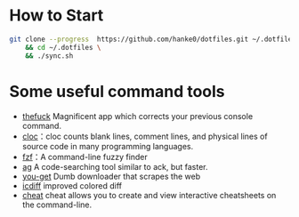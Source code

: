 # How to Start
```bash
git clone --progress  https://github.com/hanke0/dotfiles.git ~/.dotfiles \
    && cd ~/.dotfiles \
    && ./sync.sh
```

# Some useful command tools
- [thefuck](https://github.com/nvbn/thefuck) Magnificent app which corrects your previous console command.
- [cloc](https://github.com/AlDanial/cloc)：cloc counts blank lines, comment lines, and physical lines of source code in many programming languages.
- [fzf](https://github.com/junegunn/fzf)：A command-line fuzzy finder
- [ag](https://github.com/ggreer/the_silver_searcher) A code-searching tool similar to ack, but faster.
- [you-get](https://github.com/soimort/you-get) Dumb downloader that scrapes the web
- [icdiff](https://github.com/jeffkaufman/icdiff) improved colored diff
- [cheat](https://github.com/cheat/cheat) cheat allows you to create and view interactive cheatsheets on the command-line. 
